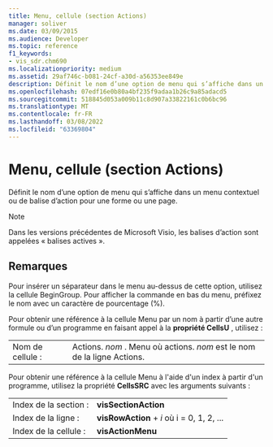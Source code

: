 ```yaml
---
title: Menu, cellule (section Actions)
manager: soliver
ms.date: 03/09/2015
ms.audience: Developer
ms.topic: reference
f1_keywords:
- vis_sdr.chm690
ms.localizationpriority: medium
ms.assetid: 29af746c-b081-24cf-a30d-a56353ee849e
description: Définit le nom d’une option de menu qui s’affiche dans un menu contextuel ou de balise d’action pour une forme ou une page.
ms.openlocfilehash: 07edf16e0b80a4bf235f9adaa1b26c9a85adacd5
ms.sourcegitcommit: 518845d053a009b11c8d907a33822161c0b6bc96
ms.translationtype: MT
ms.contentlocale: fr-FR
ms.lasthandoff: 03/08/2022
ms.locfileid: "63369804"
---
```

# <a name="menu-cell-actions-section"></a>Menu, cellule (section Actions)

Définit le nom d’une option de menu qui s’affiche dans un menu contextuel ou de balise d’action pour une forme ou une page.
  
> [!NOTE]
> Dans les versions précédentes de Microsoft Visio, les balises d’action sont appelées « balises actives ».
  
## <a name="remarks"></a>Remarques

Pour insérer un séparateur dans le menu au-dessus de cette option, utilisez la cellule BeginGroup. Pour afficher la commande en bas du menu, préfixez le nom avec un caractère de pourcentage (%).
  
Pour obtenir une référence à la cellule Menu par un nom à partir d’une autre formule ou d’un programme en faisant appel à la **propriété CellsU** , utilisez :
  
|||
|:-----|:-----|
|Nom de cellule :  <br/> |Actions. *nom*  . Menu où actions. *nom* est le nom de la ligne Actions.  <br/> |

Pour obtenir une référence à la cellule Menu à l'aide d'un index à partir d'un programme, utilisez la propriété **CellsSRC** avec les arguments suivants :
  
|||
|:-----|:-----|
|Index de la section :  <br/> |**visSectionAction** <br/> |
|Index de la ligne :  <br/> |**visRowAction** +   *i* où i = 0, 1, 2, ... |
|Index de la cellule :  <br/> |**visActionMenu** <br/> |
